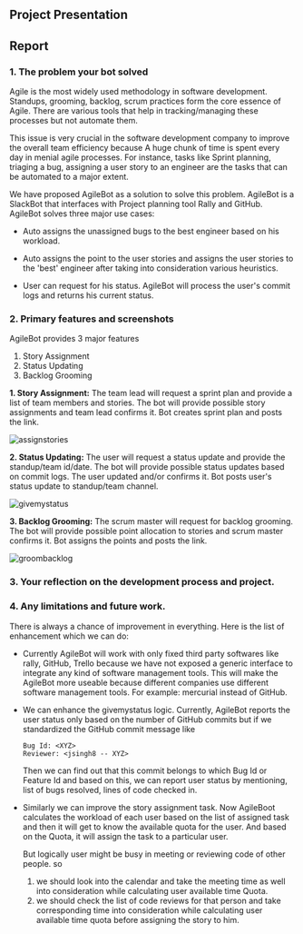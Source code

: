 ## Project Presentation


## Report

### 1. The problem your bot solved

Agile is the most widely used methodology in software development. Standups, grooming, backlog, scrum practices form the core essence of Agile. There are various tools that help in tracking/managing these processes but not automate them.  

This issue is very crucial in the software development company to improve the overall team efficiency because A huge chunk of time is spent every day in menial agile processes. For instance, tasks like Sprint planning, triaging a bug, assigning a user story to an engineer are the tasks that can be automated to a major extent.   

We have proposed AgileBot as a solution to solve this problem. AgileBot is a SlackBot that interfaces with Project planning tool Rally and GitHub. AgileBot solves three major use cases:  

* Auto assigns the unassigned bugs to the best engineer based on his workload.  

* Auto assigns the point to the user stories and assigns the user stories to the 'best' engineer after taking into consideration various heuristics.  

* User can request for his status. AgileBot will process the user's commit logs and returns his current status. 

### 2. Primary features and screenshots

AgileBot provides 3 major features
1. Story Assignment
2. Status Updating
3. Backlog Grooming

**1. Story Assignment:** The team lead will request a sprint plan and provide a list of team members and stories. The bot will provide possible story assignments and team lead confirms it. Bot creates sprint plan and posts the link.

![assignstories](https://media.github.ncsu.edu/user/6216/files/5fa2ba9a-d869-11e7-9d40-9f1a92a4015f)

**2. Status Updating:** The user will request a status update and provide the standup/team id/date. The bot will provide possible status updates based on commit logs. The user updated and/or confirms it. Bot posts user's status update to standup/team channel.

![givemystatus](https://media.github.ncsu.edu/user/6216/files/2719700c-d84f-11e7-840e-5f066cf90bf0)

**3. Backlog Grooming:**  The scrum master will request for backlog grooming. The bot will provide possible point allocation to stories and scrum master confirms it. Bot assigns the points and posts the link.

![groombacklog](https://media.github.ncsu.edu/user/6216/files/4409ca40-d84f-11e7-880f-71d29c8adf6c)

### 3. Your reflection on the development process and project.

### 4. Any limitations and future work.

There is always a chance of improvement in everything. Here is the list of enhancement which we can do:

* Currently AgileBot will work with only fixed third party softwares like rally, GitHub, Trello because we have not exposed a generic interface to integrate any kind of software management tools. This will make the AgileBot more useable because different companies use different software management tools. For example: mercurial instead of GitHub.

* We can enhance the givemystatus logic. Currently, AgileBot reports the user status only based on the number of GitHub commits but if we standardized the GitHub commit message like 
  
  ```
  Bug Id: <XYZ>
  Reviewer: <jsingh8 -- XYZ>
  ```  
  Then we can find out that this commit belongs to which Bug Id or Feature Id and based on this, we can report user status by mentioning, list of bugs resolved, lines of code checked in. 

* Similarly we can improve the story assignment task. Now AgileBoot calculates the workload of each user based on the list of assigned task and then it will get to know the available quota for the user. And based on the Quota, it will assign the task to a particular user.

  But logically user might be busy in meeting or reviewing code of other people. so 
  1. we should look into the calendar and take the meeting time as well into consideration while calculating user available time Quota. 
  2. we should check the list of code reviews for that person and take corresponding time into consideration while calculating user available time quota before assigning the story to him.
